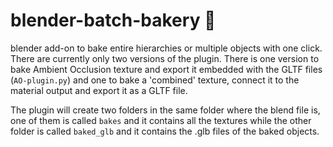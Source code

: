 # blender-batch-bakery 🥐

blender add-on to bake entire hierarchies or multiple objects with one click. There are currently only two versions of the plugin. There is one version to bake Ambient Occlusion texture and export it embedded with the GLTF files (`AO-plugin.py`) and one to bake a 'combined' texture, connect it to the material output and export it as a GLTF file.

The plugin will create two folders in the same folder where the blend file is, one of them is called `bakes` and it contains all the textures while the other folder is called `baked_glb` and it contains the .glb files of the baked objects.
